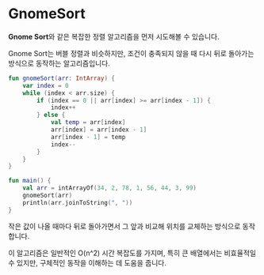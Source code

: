 # GnomeSort

**Gnome Sort**와 같은 복잡한 정렬 알고리즘을 먼저 시도해볼 수 있습니다.&#x20;

Gnome Sort는 버블 정렬과 비슷하지만, 조건이 충족되지 않을 때 다시 뒤로 돌아가는 방식으로 동작하는 알고리즘입니다.&#x20;

```kotlin
fun gnomeSort(arr: IntArray) {
    var index = 0
    while (index < arr.size) {
        if (index == 0 || arr[index] >= arr[index - 1]) {
            index++
        } else {
            val temp = arr[index]
            arr[index] = arr[index - 1]
            arr[index - 1] = temp
            index--
        }
    }
}

fun main() {
    val arr = intArrayOf(34, 2, 78, 1, 56, 44, 3, 99)
    gnomeSort(arr)
    println(arr.joinToString(", "))
}
```

작은 값이 나올 때마다 뒤로 돌아가면서 그 앞과 비교해 위치를 교체하는 방식으로 동작합니다.&#x20;

이 알고리즘은 일반적인 O(n^2) 시간 복잡도를 가지며, 특히 큰 배열에서는 비효율적일 수 있지만, 구체적인 동작을 이해하는 데 도움을 줍니다.
